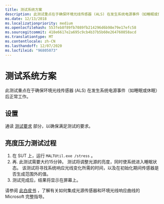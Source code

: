 ```yaml
---
title: 测试系统方案
description: 此测试重点在于确保环境光线传感器 (ALS) 在发生系统电源事件（如睡眠或休眠）后正常工作。
ms.date: 12/13/2018
ms.localizationpriority: medium
ms.openlocfilehash: 553feb8f89fb7089fb214296d6b98e79e17efc58
ms.sourcegitcommit: 418e6617e2a695c9cb4b37b5b60e264760858acd
ms.translationtype: MT
ms.contentlocale: zh-CN
ms.lasthandoff: 12/07/2020
ms.locfileid: "96805073"
---
```

# <a name="testing-system-scenarios"></a>测试系统方案

此测试重点在于确保环境光线传感器 (ALS) 在发生系统电源事件（如睡眠或休眠）后正常工作。

## <a name="set-up"></a>设置

通读 [测试要求](testing-MALT-building-a-light-testing-tool.md) 部分，以确保满足测试的要求。

## <a name="brightness-stress-test-procedures"></a>亮度压力测试过程

1. 在 SUT 上，运行 `MALTUtil.exe /stress` 。
2. 再. 此测试需要大约15分钟。 测试将调整光源的亮度，同时使系统进入睡眠状态。  该测试将寻找系统响应光线变化所需的时间，以及在初始化期间传感器是否生成范围外的值。
3. 测试完成后，结果将显示在屏幕上。

请参阅 [此白皮书](/windows-hardware/design/whitepapers/integrating-ambient-light-sensors-with-computers-running-windows-10-creators-update) ，了解有关如何集成光源传感器和环境光线响应曲线的 Microsoft 完整指导。
